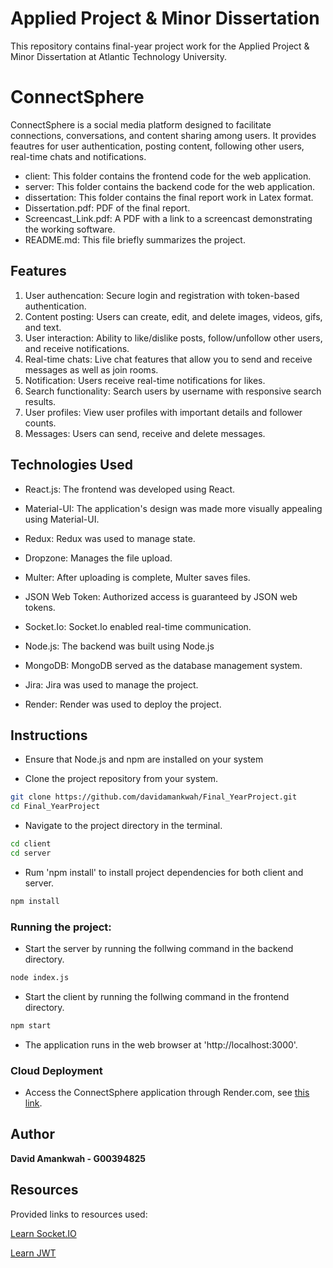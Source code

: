 # Applied Project & Minor Dissertation
This repository contains final-year project work for the Applied Project & Minor Dissertation at Atlantic Technology University. 
# ConnectSphere
ConnectSphere is a social media platform designed to facilitate connections, conversations, and content sharing among users. It provides feautres for user authentication, posting content, following other users, real-time chats and notifications.

- client: This folder contains the frontend code for the web application.
- server: This folder contains the backend code for the web application.
- dissertation: This folder contains the final report work in Latex format.
- Dissertation.pdf: PDF of the final report. 
- Screencast_Link.pdf: A PDF with a link to a screencast demonstrating the working software.
- README.md: This file briefly summarizes the project. 

<h2>Features </h2>

1. User authencation: Secure login and registration with token-based authentication.
2. Content posting: Users can create, edit, and delete images, videos, gifs, and text.
3. User interaction: Ability to like/dislike posts, follow/unfollow other users, and receive notifications. 
4. Real-time chats: Live chat features that allow you to send and receive messages as well as join rooms.
5. Notification: Users receive real-time notifications for likes.
6. Search functionality: Search users by username with responsive search results.
7. User profiles: View user profiles with important details and follower counts.
8. Messages: Users can send, receive and delete messages.


<h2>Technologies Used</h2>

* React.js: The frontend was developed using React.

* Material-UI: The application's design was made more visually appealing using Material-UI.

* Redux: Redux was used to manage state.

* Dropzone: Manages the file upload.

* Multer: After uploading is complete, Multer saves files.

* JSON Web Token: Authorized access is guaranteed by JSON web tokens.

* Socket.Io: Socket.Io enabled real-time communication.

* Node.js: The backend was built using Node.js

* MongoDB: MongoDB served as the database management system.

* Jira: Jira was used to manage the project.

* Render: Render was used to deploy the project.

<h2>Instructions</h2>

* Ensure that Node.js and npm are installed on your system

* Clone the project repository from your system.

```bash
git clone https://github.com/davidamankwah/Final_YearProject.git
cd Final_YearProject
```
* Navigate to the project directory in the terminal.

```bash
cd client
cd server
```
* Rum 'npm install' to install project dependencies for both client and server.
 
 ```bash
npm install
```

<h3>Running the project: </h3>

* Start the server by running the follwing command in the backend directory. 

 ```bash
node index.js
```

* Start the client by running the follwing command in the frontend directory. 

 ```bash
npm start
```

* The application runs in the web browser at 'http://localhost:3000'.

<h3>Cloud Deployment</h3>

* Access the ConnectSphere application through Render.com, see [this link](https://frontend-dnnx.onrender.com/).

## Author
<b>David Amankwah - G00394825</b>

## Resources

Provided links to resources used:

[Learn Socket.IO](https://www.youtube.com/watch?v=djMy4QsPWiI)

[Learn JWT](https://www.youtube.com/watch?v=KgXT63wPMPc)
